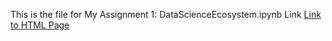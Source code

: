 This is the file for My Assignment 1: DataScienceEcosystem.ipynb
Link [Link to HTML Page](https://karan-k-shah.github.io/Assignment/DataScienceEcosystem.html)
